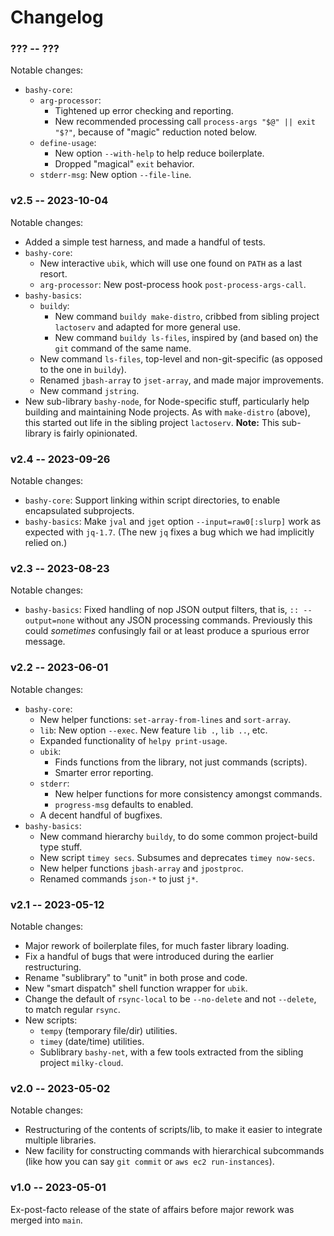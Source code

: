 Changelog
=========

### ??? -- ???

Notable changes:

* `bashy-core`:
  * `arg-processor`:
    * Tightened up error checking and reporting.
    * New recommended processing call `process-args "$@" || exit "$?"`, because
      of "magic" reduction noted below.
  * `define-usage`:
    * New option `--with-help` to help reduce boilerplate.
    * Dropped "magical" `exit` behavior.
  * `stderr-msg`: New option `--file-line`.

### v2.5 -- 2023-10-04

Notable changes:

* Added a simple test harness, and made a handful of tests.
* `bashy-core`:
  * New interactive `ubik`, which will use one found on `PATH` as a last resort.
  * `arg-processor`: New post-process hook `post-process-args-call`.
* `bashy-basics`:
  * `buildy`:
    * New command `buildy make-distro`, cribbed from sibling project `lactoserv`
      and adapted for more general use.
    * New command `buildy ls-files`, inspired by (and based on) the `git`
      command of the same name.
  * New command `ls-files`, top-level and non-git-specific (as opposed to the
    one in `buildy`).
  * Renamed `jbash-array` to `jset-array`, and made major improvements.
  * New command `jstring`.
* New sub-library `bashy-node`, for Node-specific stuff, particularly help
  building and maintaining Node projects. As with `make-distro` (above), this
  started out life in the sibling project `lactoserv`. **Note:** This
  sub-library is fairly opinionated.

### v2.4 -- 2023-09-26

Notable changes:

* `bashy-core`: Support linking within script directories, to enable
  encapsulated subprojects.
* `bashy-basics`: Make `jval` and `jget` option `--input=raw0[:slurp]` work as
  expected with `jq-1.7`. (The new `jq` fixes a bug which we had implicitly
  relied on.)

### v2.3 -- 2023-08-23

Notable changes:

* `bashy-basics`: Fixed handling of nop JSON output filters, that is, `::
  --output=none` without any JSON processing commands. Previously this could
  _sometimes_ confusingly fail or at least produce a spurious error message.

### v2.2 -- 2023-06-01

Notable changes:

* `bashy-core`:
  * New helper functions: `set-array-from-lines` and `sort-array`.
  * `lib`: New option `--exec`. New feature `lib .`, `lib ..`, etc.
  * Expanded functionality of `helpy print-usage`.
  * `ubik`:
    * Finds functions from the library, not just commands (scripts).
    * Smarter error reporting.
  * `stderr`:
    * New helper functions for more consistency amongst commands.
    * `progress-msg` defaults to enabled.
  * A decent handful of bugfixes.
* `bashy-basics`:
  * New command hierarchy `buildy`, to do some common project-build type stuff.
  * New script `timey secs`. Subsumes and deprecates `timey now-secs`.
  * New helper functions `jbash-array` and `jpostproc`.
  * Renamed commands `json-*` to just `j*`.

### v2.1 -- 2023-05-12

Notable changes:

* Major rework of boilerplate files, for much faster library loading.
* Fix a handful of bugs that were introduced during the earlier restructuring.
* Rename "sublibrary" to "unit" in both prose and code.
* New "smart dispatch" shell function wrapper for `ubik`.
* Change the default of `rsync-local` to be `--no-delete` and not `--delete`,
  to match regular `rsync`.
* New scripts:
  * `tempy` (temporary file/dir) utilities.
  * `timey` (date/time) utilities.
  * Sublibrary `bashy-net`, with a few tools extracted from the sibling project
   `milky-cloud`.

### v2.0 -- 2023-05-02

Notable changes:

* Restructuring of the contents of scripts/lib, to make it easier to integrate
  multiple libraries.
* New facility for constructing commands with hierarchical subcommands (like how
  you can say `git commit` or `aws ec2 run-instances`).

### v1.0 -- 2023-05-01

Ex-post-facto release of the state of affairs before major rework was
merged into `main`.
